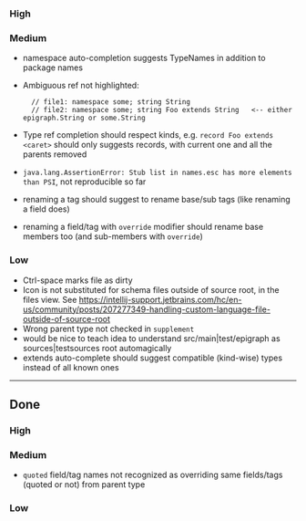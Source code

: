 ### High

### Medium
- namespace auto-completion suggests TypeNames in addition to package names
- Ambiguous ref not highlighted:

        // file1: namespace some; string String
        // file2: namespace some; string Foo extends String   <-- either epigraph.String or some.String
- Type ref completion should respect kinds, e.g. `record Foo extends <caret>` should only suggests records, with current one and all the parents removed
- `java.lang.AssertionError: Stub list in names.esc has more elements than PSI`, not reproducible so far
- renaming a tag should suggest to rename base/sub tags (like renaming a field does)
- renaming a field/tag with `override` modifier should rename base members too (and sub-members with `override`) 

### Low
- Ctrl-space marks file as dirty
- Icon is not substituted for schema files outside of source root, in the files view. See https://intellij-support.jetbrains.com/hc/en-us/community/posts/207277349-handling-custom-language-file-outside-of-source-root
- Wrong parent type not checked in `supplement`
- would be nice to teach idea to understand src/main|test/epigraph as sources|testsources root automagically
- extends auto-complete should suggest compatible (kind-wise) types instead of all known ones

----
## Done
### High

### Medium
- `quoted` field/tag names not recognized as overriding same fields/tags (quoted or not) from parent type

### Low
